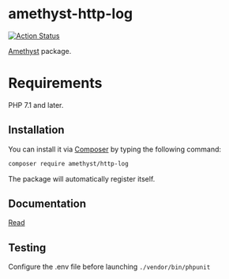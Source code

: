 # amethyst-http-log

[![Action Status](https://github.com/amethyst-php/http-log/workflows/test/badge.svg)](https://github.com/amethyst-php/http-log/actions)

[Amethyst](https://github.com/amethyst-php/amethyst) package.

# Requirements

PHP 7.1 and later.

## Installation

You can install it via [Composer](https://getcomposer.org/) by typing the following command:

```bash
composer require amethyst/http-log
```

The package will automatically register itself.

## Documentation

[Read](docs/index.md)

## Testing

Configure the .env file before launching `./vendor/bin/phpunit`
